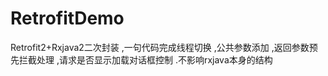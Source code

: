 # RetrofitDemo
Retrofit2+Rxjava2二次封装
,一句代码完成线程切换
,公共参数添加
,返回参数预先拦截处理
,请求是否显示加载对话框控制
.不影响rxjava本身的结构
